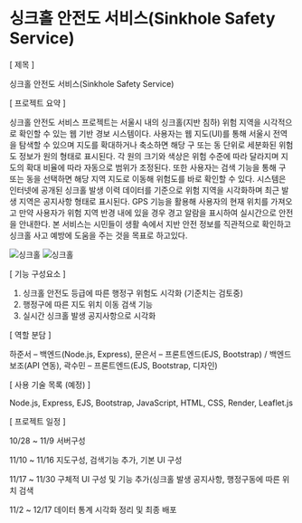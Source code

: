 # 싱크홀 안전도 서비스(Sinkhole Safety Service)

[ 제목 ]

싱크홀 안전도 서비스(Sinkhole Safety Service)

[ 프로젝트 요약 ]

싱크홀 안전도 서비스 프로젝트는 서울시 내의 싱크홀(지반 침하) 위험 지역을 시각적으로 확인할 수 있는 웹 기반 경보 시스템이다. 사용자는 웹 지도(UI)를 통해 서울시 전역을 탐색할 수 있으며 지도를 확대하거나 축소하면 해당 구 또는 동 단위로 세분화된 위험도 정보가 원의 형태로 표시된다. 각 원의 크기와 색상은 위험 수준에 따라 달라지며 지도의 확대 비율에 따라 자동으로 범위가 조정된다. 또한 사용자는 검색 기능을 통해 구 또는 동을 선택하면 해당 지역 지도로 이동해 위험도를 바로 확인할 수 있다. 시스템은 인터넷에 공개된 싱크홀 발생 이력 데이터를 기준으로 위험 지역을 시각화하며 최근 발생 지역은 공지사항 형태로 표시된다. GPS 기능을 활용해 사용자의 현재 위치를 가져오고 만약 사용자가 위험 지역 반경 내에 있을 경우 경고 알람을 표시하여 실시간으로 안전을 안내한다. 본 서비스는 시민들이 생활 속에서 지반 안전 정보를 직관적으로 확인하고 싱크홀 사고 예방에 도움을 주는 것을 목표로 하고있다.

![싱크홀](https://github.com/user-attachments/assets/2bb15261-53e8-4853-96f5-141e838f372c)
![싱크홀](https://github.com/user-attachments/assets/f524d311-e47c-489c-86e3-199e68584d45)

[ 기능 구성요소 ]
1. 싱크홀 안전도 등급에 따른 행정구 위험도 시각화 (기준치는 검토중)
2. 행정구에 따른 지도 위치 이동 검색 기능
3. 실시간 싱크홀 발생 공지사항으로 시각화

[ 역할 분담 ]

하준서 – 백엔드(Node.js, Express), 문은서 – 프론트엔드(EJS, Bootstrap) / 백엔드 보조(API 연동), 곽수민 – 프론트엔드(EJS, Bootstrap, 디자인)

[ 사용 기술 목록 (예정) ]

Node.js, Express, EJS, Bootstrap, JavaScript, HTML, CSS, Render, Leaflet.js

[ 프로젝트 일정 ]

10/28 ~ 11/9 서버구성

11/10 ~ 11/16 지도구성, 검색기능 추가, 기본 UI 구성

11/17 ~ 11/30 구체적 UI 구성 및 기능 추가(싱크홀 발생 공지사항, 행정구동에 따른 위치 검색

11/2 ~ 12/17 데이터 통계 시각화 정리 및 최종 배포
